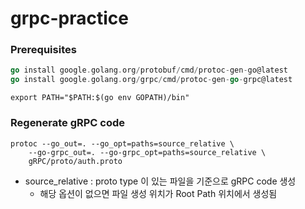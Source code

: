 # grpc-practice

### Prerequisites

```go
go install google.golang.org/protobuf/cmd/protoc-gen-go@latest
go install google.golang.org/grpc/cmd/protoc-gen-go-grpc@latest
```

```
export PATH="$PATH:$(go env GOPATH)/bin"
```


### Regenerate gRPC code

```
protoc --go_out=. --go_opt=paths=source_relative \
    --go-grpc_out=. --go-grpc_opt=paths=source_relative \
    gRPC/proto/auth.proto
```

- source_relative : proto type 이 있는 파일을 기준으로 gRPC code 생성
  - 해당 옵션이 없으면 파일 생성 위치가 Root Path 위치에서 생성됨

